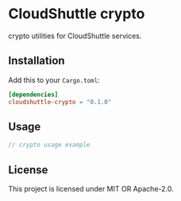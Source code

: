 # CloudShuttle crypto

crypto utilities for CloudShuttle services.

## Installation

Add this to your `Cargo.toml`:

```toml
[dependencies]
cloudshuttle-crypto = "0.1.0"
```

## Usage

```rust
// crypto usage example
```

## License

This project is licensed under MIT OR Apache-2.0.
